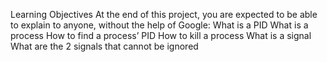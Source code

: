 Learning Objectives
At the end of this project, you are expected to be able to explain to anyone, without the help of Google:
What is a PID
What is a process
How to find a process’ PID
How to kill a process
What is a signal
What are the 2 signals that cannot be ignored